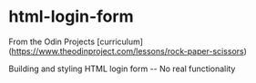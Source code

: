 # html-login-form
From the Odin Projects [curriculum] (https://www.theodinproject.com/lessons/rock-paper-scissors)

Building and styling HTML login form -- No real functionality